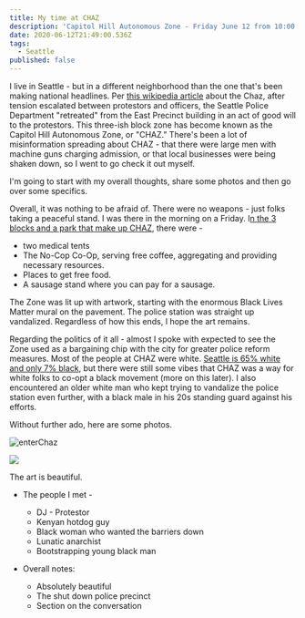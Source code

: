 ```yaml
---
title: My time at CHAZ
description: 'Capitol Hill Autonomous Zone - Friday June 12 from 10:00 to 11:30AM'
date: 2020-06-12T21:49:00.536Z
tags:
  - Seattle
published: false
---
```

I live in Seattle - but in a different neighborhood than the one that's been making national headlines. Per [this wikipedia article](https://en.wikipedia.org/wiki/Capitol_Hill_Autonomous_Zone) about the Chaz, after tension escalated between protestors and officers, the Seattle Police Department "retreated" from the East Precinct building in an act of good will to the protestors. This three-ish block zone has become known as the Capitol Hill Autonomous Zone, or "CHAZ." There's been a lot of misinformation spreading about CHAZ - that there were large men with machine guns charging admission, or that local businesses were being shaken down, so I went to go check it out myself. 

I'm going to start with my overall thoughts, share some photos and then go over some specifics.

Overall, it was nothing to be afraid of. There were no weapons - just folks taking a peaceful stand. I was there in the morning on a Friday. I[n the 3 blocks and a park that make up CHAZ](https://heavy.com/wp-content/uploads/2020/06/Capitol_Hill_Autonomous_Zone.jpg?quality=65&strip=all), there were - 

* two medical tents
* The No-Cop Co-Op, serving free coffee, aggregating and providing necessary resources. 
* Places to get free food. 
* A sausage stand where you can pay for a sausage. 



The Zone was lit up with artwork, starting with the enormous Black Lives Matter mural on the pavement. The police station was straight up vandalized. Regardless of how this ends, I hope the art remains. 



Regarding the politics of it all - almost I spoke with expected to see the Zone used as a bargaining chip with the city for greater police reform measures. Most of the people at CHAZ were white. [Seattle is 65% white and only 7% black](https://en.wikipedia.org/wiki/Demographics_of_Seattle#:~:text=The%20racial%20composition%20of%20the,or%20Latino%20of%20any%20race.), but there were still some vibes that CHAZ was a way for white folks to co-opt a black movement (more on this later). I also encountered an older white man who kept trying to vandalize the police station even further, with a black male in his 20s standing guard against his efforts. 



Without further ado, here are some photos. 

![enterChaz](/uploads/5d188203-9817-4d0e-9f36-0b1a498ca6f4.jpeg "enterChaz")

![](/uploads/chaz_38.jpg)



The art is beautiful. 

* The people I met - 

  * DJ - Protestor 
  * Kenyan hotdog guy
  * Black woman who wanted the barriers down
  * Lunatic anarchist 
  * Bootstrapping young black man
* Overall notes:

  * Absolutely beautiful
  * The shut down police precinct 
  * Section on the conversation